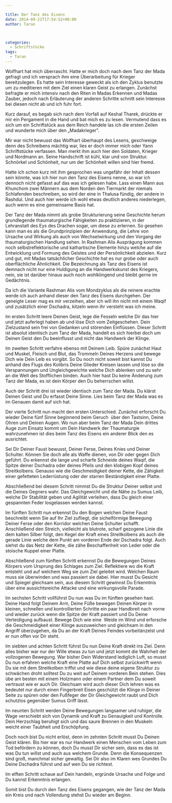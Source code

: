 ```yaml
---

title: Der Tanz des Eisens
date: 2014-09-21T17:54:52+00:00
author: Taran



categories:
  - Schriftstücke
tags:
  - Taran
---
```

Wolfhart hat mich überrascht. Hatte er mich doch nach dem Tanz der Mada gefragt und ich versprach ihm eine Überarbeitung für Krieger bereitzulegen. Es hatte sein Interesse geweckt als ich den Zyklus benutzte um zu meditieren mit dem Ziel einen klaren Geist zu erlangen. <!--more-->Zunächst befragte er mich intensiv nach den Riten in Madas Erkennen und Madas Zauber, jedoch nach Erläuterung der anderen Schritte schnitt sein Interesse bei diesen nicht ab und ich fuhr fort.


  
Kurz darauf, es begab sich nach dem Vorfall auf Keshal Tharek, drückte er mir ein Pergament in die Hand und bat mich es zu lesen. Vermutend dass es sich um ein Schriftstück aus dem Reich handele las ich die ersten Zeilen und wunderte mich über den „Madakrieger".
  
Mir war nicht bewusst das Wolfhart überhaupt des Lesens, geschweige denn des Schreibens mächtig war, lies er doch immer mich oder Yann Schriftstücke verfassen. Man merkt ihm auch hier den Soldaten, Krieger und Nordmann an. Seine Handschrift ist kühl, klar und von Struktur. Schnörkel und Schönheit, nur um der Schönheit willen sind hier fremd.
  
Hatte ich schon kurz mit ihm gesprochen was ungefähr der Inhalt dessen sein könnte, was ich hier nun den Tanz des Eisens nenne, so war ich dennoch nicht gefasst auf das was ich gelesen habe. Lass einen Mann aus Khunchom zwei Männern aus dem Norden den Tiermarkt der niemals Schlafenden beschreiben, so wird der eine in Thalusa fündig, der andere in Rashdul. Und auch hier werde ich wohl etwas deutlich anderes niederlegen, auch wenn es eine gemeinsame Basis hat.

Der Tanz der Mada nimmt als grobe Strukturierung seine Geschichte herum grundlegende thaumaturgische Fähigkeiten zu praktizieren, in der Lehranstalt des Eys des Drachen sogar, um diese zu erlernen. So gesehen kann man es als die Grundprinzipien der Anwendung, die Lehre von Ursache und Wirkung als auch von Wechselwirkung und den Vorgang der thaumaturgischen Handlung sehen. In Rashman Alis Ausprägung kommen noch selbstreflektorische und kathartische Elemente hinzu welche auf die Entwicklung und Formung des Geistes und der Persönlichkeit abzielen. Kurz und gut, mit Madas tatsächlicher Geschichte hat es nur grobe oder auch oberflächliche Ähnlichkeit. Die Bezeichnung als Tanz des Eisens ist demnach nicht nur eine Huldigung an die Handwerkskunst des Kriegers, nein, sie ist darüber hinaus auch noch wohlklingend und bleibt gerne im Gedächtnis.
  
Da ich die Variante Rashman Alis vom Mondzyklus als die reinere erachte werde ich auch anhand dieser den Tanz des Eisens durchgehen. Der geneigte Leser mag es mir verzeihen, aber ich will ihn nicht mit einem Waqif und zusätzlich einer Dschadra, kitzeln wenn ihr versteht was ich meine.

Im ersten Schritt leere Deinen Geist, lege die Fesseln welche Dir das hier und jetzt auferlegt haben ab und löse Dich vom Zeitgeschehen. Dein Zielzustand sein frei von Gedanken und störenden Einflüssen. Dieser Schritt ist absolut identisch zum Tanz der Mada, handelt es sich hierbei doch um Deinen Geist den Du beeinflusst und nicht das Handwerk der Klinge.
  
Im zweiten Schritt verfahre ebenso mit Deinem Leib. Spüre zunächst Haut und Muskel, Fleisch und Blut, das Trommeln Deines Herzens und bewege Dich wie Dein Leib es vorgibt. So Du noch nicht soweit bist kannst Du anhand des Flugs des Kolibris Deine Glieder Kreisen lassen und löse so die Verspannungen und Ungleichgewichte welche Dich ablenken und zu sehr an die Welt des Stofflichen binden. Auch hier hast Du keine Änderung zum Tanz der Mada, es ist dein Körper den Du beherrschen willst.
  
Auch der Schritt drei ist wieder identisch zum Tanz der Mada. Du klärst Deinen Geist und Du erfasst Deine Sinne. Lies beim Tanz der Mada was es im Genauen damit auf sich hat.
  
Der vierte Schritt nun macht den ersten Unterschied. Zunächst erforscht Du wieder Deine fünf Sinne beginnend beim Geruch  über den Tastsinn, Deine Ohren und Deinen Augen. Wo nun aber beim Tanz der Mada Dein drittes Auge zum Einsatz kommt um Dein Handwerk der Thaumaturgie wahrzunehmen ist dies beim Tanz des Eisens ein anderer Blick den es ausrichtet.
  
Sei Dir Deiner Faust bewusst, Deiner Ferse, Deines Knies und Deiner Schulter. Können Sie doch alle als Waffe dienen, von Dir oder gegen Dich geführt. Du erkennst die lange und scharfe Schneide deines Waqif, die Spitze deiner Dschadra oder deines Pfeils und den klobigen Kopf deines Streitkolbens. Genauso wie die Geschmeidigkeit deiner Kette, die Zähigkeit einer gefetteten Lederrüstung oder der starren Beständigkeit einer Platte.
  
Abschließend bei diesem Schritt nimmst Du die Struktur Deiner selbst und die Deines Gegners wahr. Das Gleichgewicht und die Nähe zu Sumus Leib, welche Dir Stabilität geben und Agilität verleihen, dass Du gleich einer gespannten Feder losgelassen werden kannst.
  
Im fünften Schritt nun erkennst Du den Bogen welchen Deine Faust beschreibt wenn Sie auf Ihr Ziel zufliegt, die sichelförmige Bewegung Deiner Ferse oder den Korridor welchen Deine Schulter schafft. Anschließend den Streich, vielleicht als blutrote, scharf gezogene Linie die dem kalten Silber folgt, den Kegel der Kraft eines Streitkolbens als auch die gerade Linie welche dem Punkt am vorderen Ende der Dschadra folgt. Auch siehst du das Netz der Kette, die zähe Beschaffenheit von Leder oder die stoische Kuppel einer Platte.
  
Abschließend zum fünften Schritt erkennst Du die Bewegungen Deines Körpers vom Ursprung des Schlages zum Ziel. Reflektiere wo die Kraft entsteht und auf welchem Weg sie zum Ziel geleitet wird. Welchen Raum muss sie überwinden und was passiert sie dabei. Hier musst Du Gesicht und Spiegel gleichsam sein, aus diesem Schritt gewinnst Du Erkenntnis über eine aussichtsreiche Attacke und eine wirkungsvolle Parade.
  
Im sechsten Schritt vollführst Du nun was Du im fünften gesehen hast. Deine Hand folgt Deinem Arm, Deine Füße bewegen Deinen Körper in kleinen, schnellen und kontrollierten Schritte ein paar Handbreit nach vorne und wieder zurück wenn die Spitze der Kraft passiert und Du Deine Verteidigung aufbaust. Bewege Dich wie eine  Weide im Wind und erforsche die Geschmeidigkeit einer Klinge auszuweichen und gleichsam in den  Angriff überzugehen, da Du an der Kraft Deines Feindes vorbeitänzelst und er nun offen vor Dir steht.
  
Im siebten und achten Schritt führst Du nun Deine Kraft direkt ins Ziel. Denn alles bisher war nur der Wille etwas zu tun und jetzt kommt die Wahrheit der vollzogenen Bewegung. War bisher Dein Widerstand lediglich Luft, so musst Du nun erfahren welche Kraft eine Platte auf Dich selbst zurückwirft wenn Du sie mit dem Streitkolben triffst und wie diese deine eigene Struktur zu schwächen droht solltest Du zu weit auf Deinem vorderen Bein stehen. Dies übe am besten mit einem Holzmann oder einem Partner dem Du soweit vertraust wie er auch Dir. Gleichsam wird auch dieser Dich lehren was es bedeutet nur durch einen Fingerbreit Eisen geschützt die Klinge in Deiner Seite zu spüren oder den Fußfeger der Dir Gleichgewicht raubt und Dich schutzlos gegenüber Sumus Griff lässt.
  
Im neunten Schritt werden Deine Bewegungen langsamer und ruhiger, die Wage verschiebt sich von Dynamik und Kraft zu Genauigkeit und Kontrolle. Dein Herzschlag beruhigt sich und das saure Brennen in den Muskeln weicht einer Taubheit und Erschöpfung.
  
Doch noch bist Du nicht erlöst, denn im zehnten Schritt musst Du Deinen Geist klären. Bis hier war es nur Handwerk einen Menschen vom Leben zum Tod befördern zu können, doch Du musst Dir sicher sein, dass es das ist was Du tun willst und auch aus welchem Grunde. Denn die Konsequenzen sind groß, manchmal sicher gewaltig. Sei Dir also im Klaren wes Grundes Du Deine Dschadra führst und auf wen Du sie richtest.
  
Im elften Schritt schaue auf Dein handeln, ergründe Ursache und Folge und Du kannst Erkenntnis erlangen.

Somit bist Du durch den Tanz des Eisens gegangen, wie der Tanz der Mada ein Kreis und nach Vollendung stehst Du wieder am Beginn.